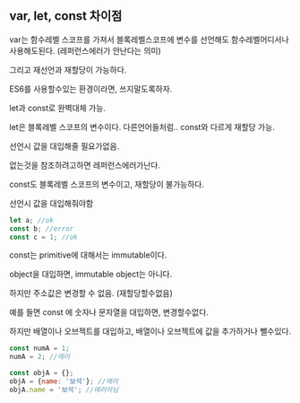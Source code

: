 
## var, let, const 차이점

var는 함수레벨 스코프를 가져서 블록레벨스코프에 변수를 선언해도 함수레벨어디서나 사용해도된다. (레퍼런스에러가 안난다는 의미) 

그리고 재선언과 재할당이 가능하다. 

ES6를 사용할수있는 환경이라면, 쓰지말도록하자. 

let과 const로 완벽대체 가능. 

let은 블록레벨 스코프의 변수이다. 다른언어들처럼.. const와 다르게 재할당 가능.

선언시 값을 대입해줄 필요가없음.

없는것을 참조하려고하면 레퍼런스에러가난다. 

const도 블록레벨 스코프의 변수이고, 재할당이 불가능하다.

선언시 값을 대입해줘야함

```js
let a; //ok
const b; //error
const c = 1; //ok
```

const는 primitive에 대해서는 immutable이다. 

object을 대입하면, immutable object는 아니다. 

하지만 주소값은 변경할 수 없음. (재할당할수없음)

예를 들면 const 에 숫자나 문자열을 대입하면, 변경할수없다. 

하지만 배열이나 오브젝트를 대입하고, 배열이나 오브젝트에 값을 추가하거나 뺄수있다. 

```js
const numA = 1;
numA = 2; //에러

const objA = {};
objA = {name: '보석'}; //에러
objA.name = '보석'; //에러아님
```
